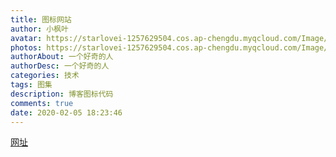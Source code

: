 ```yaml
---
title: 图标网站
author: 小枫叶
avatar: https://starlovei-1257629504.cos.ap-chengdu.myqcloud.com/Image/78468086_p0.png
photos: https://starlovei-1257629504.cos.ap-chengdu.myqcloud.com/Image/ok
authorAbout: 一个好奇的人
authorDesc: 一个好奇的人
categories: 技术
tags: 图集
description: 博客图标代码
comments: true
date: 2020-02-05 18:23:46
---
```

[网址](https://www.runoob.com/font-awesome/fontawesome-reference.html)